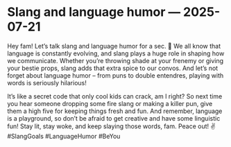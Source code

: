# Slang and language humor — 2025-07-21

Hey fam! Let’s talk slang and language humor for a sec. 🤪 We all know that language is constantly evolving, and slang plays a huge role in shaping how we communicate. Whether you’re throwing shade at your frenemy or giving your bestie props, slang adds that extra spice to our convos. And let’s not forget about language humor – from puns to double entendres, playing with words is seriously hilarious!

It’s like a secret code that only cool kids can crack, am I right? So next time you hear someone dropping some fire slang or making a killer pun, give them a high five for keeping things fresh and fun. And remember, language is a playground, so don’t be afraid to get creative and have some linguistic fun! Stay lit, stay woke, and keep slaying those words, fam. Peace out! ✌️ #SlangGoals #LanguageHumor #BeYou